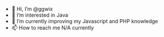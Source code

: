 - 👋 Hi, I’m @ggwix
- 👀 I’m interested in Java
- 🌱 I’m currently improving my Javascript and PHP knowledge
- 📫 How to reach me N/A currently
